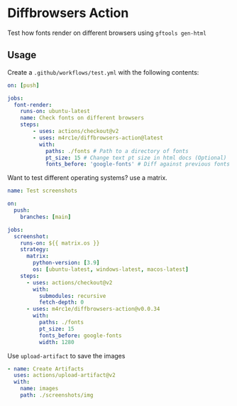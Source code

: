 # Diffbrowsers Action

Test how fonts render on different browsers using `gftools gen-html`

## Usage

Create a `.github/workflows/test.yml` with the following contents:

```YAML
on: [push]

jobs:
  font-render:
    runs-on: ubuntu-latest
    name: Check fonts on different browsers
    steps:
        - uses: actions/checkout@v2
        - uses: m4rc1e/diffbrowsers-action@latest
          with:
            paths: ./fonts # Path to a directory of fonts
            pt_size: 15 # Change text pt size in html docs (Optional) 
            fonts_before: 'google-fonts' # Diff against previous fonts (Optional)
```

Want to test different operating systems? use a matrix.

```YAML
name: Test screenshots

on:
  push:
    branches: [main]

jobs:
  screenshot:
    runs-on: ${{ matrix.os }}
    strategy:
      matrix:
        python-version: [3.9]
        os: [ubuntu-latest, windows-latest, macos-latest]
    steps:
      - uses: actions/checkout@v2
        with:
          submodules: recursive
          fetch-depth: 0
      - uses: m4rc1e/diffbrowsers-action@v0.0.34
        with:
          paths: ./fonts
          pt_size: 15
          fonts_before: google-fonts
          width: 1280
```


Use `upload-artifact` to save the images

```YAML
- name: Create Artifacts
  uses: actions/upload-artifact@v2
  with:
    name: images
    path: ./screenshots/img
```


